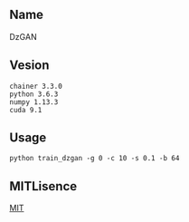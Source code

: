 ## Name
DzGAN

## Vesion
```
chainer 3.3.0
python 3.6.3
numpy 1.13.3
cuda 9.1
```

## Usage
`python train_dzgan -g 0 -c 10 -s 0.1 -b 64`

## MITLisence
[MIT](https://github.com/hoshi0912/DzGAN/blob/master/LICENSE)
